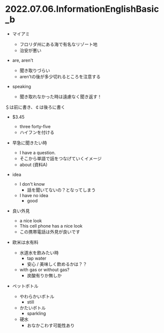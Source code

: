 # 2022.07.06.InformationEnglishBasic_b
- マイアミ
  - フロリダ州にある海で有名なリゾート地
  - 治安が悪い

- are, aren't
  - 聞き取りづらい
  - aren'tの後が多少切れるところを注意する

- speaking
  - 聞き取れなかった時は遠慮なく聞き返す！

＄は前に書き、￠は後ろに書く

- $3.45
  - three forty-five
  - ハイフンを付ける

- 早急に聞きたい時
  - I have a question.
  - そこから単語で話をつなげていくイメージ
  - about (資料A)

- idea
  - I don't know
    - 話を聞いてないの？となってしまう
  - I have no idea
    - good

- 良い外見
  - a nice look
  - This cell phone has a nice look
  - この携帯電話は外見が良いです


- 欧米は水有料
  - 水道水を飲みたい時
    - tap water
    - 安心 / 美味しく飲めるかは？？
  - with gas or without gas?
    - 炭酸有りか無しか

- ペットボトル
  - やわらかいボトル
    - still
  - かたいボトル
    - sparkling
  - 硬水
    - おなかこわす可能性あり


